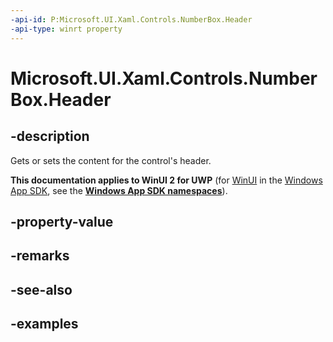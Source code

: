 ```yaml
---
-api-id: P:Microsoft.UI.Xaml.Controls.NumberBox.Header
-api-type: winrt property
---
```


# Microsoft.UI.Xaml.Controls.NumberBox.Header

<!--
public object Header { get; set; }
-->

## -description

Gets or sets the content for the control's header.

**This documentation applies to WinUI 2 for UWP** (for [WinUI](/windows/apps/winui/winui3/) in the [Windows App SDK](/windows/apps/windows-app-sdk/), see the **[Windows App SDK namespaces](/windows/windows-app-sdk/api/winrt/)**).

## -property-value

## -remarks

## -see-also

## -examples


